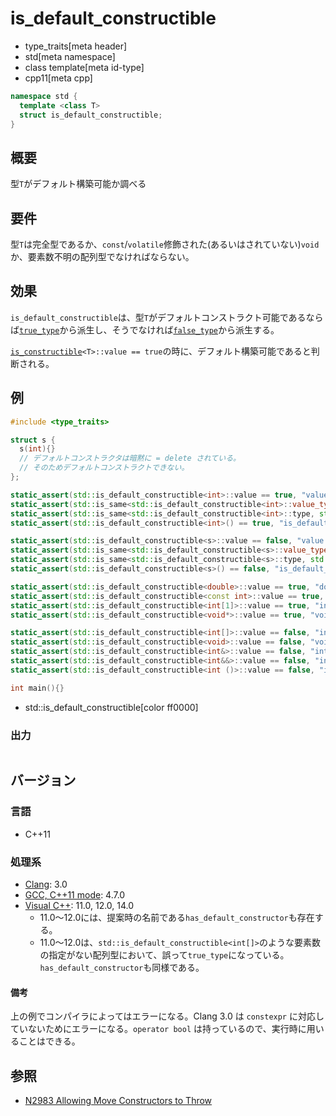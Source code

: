 # is_default_constructible
* type_traits[meta header]
* std[meta namespace]
* class template[meta id-type]
* cpp11[meta cpp]

```cpp
namespace std {
  template <class T>
  struct is_default_constructible;
}
```

## 概要
型`T`がデフォルト構築可能か調べる


## 要件
型`T`は完全型であるか、`const`/`volatile`修飾された(あるいはされていない)`void`か、要素数不明の配列型でなければならない。


## 効果
`is_default_constructible`は、型`T`がデフォルトコンストラクト可能であるならば[`true_type`](true_type.md)から派生し、そうでなければ[`false_type`](false_type.md)から派生する。

[`is_constructible`](is_constructible.md)`<T>::value == true`の時に、デフォルト構築可能であると判断される。


## 例
```cpp
#include <type_traits>

struct s {
  s(int){}
  // デフォルトコンストラクタは暗黙に = delete されている。
  // そのためデフォルトコンストラクトできない。
};

static_assert(std::is_default_constructible<int>::value == true, "value == true, int is default constructible");
static_assert(std::is_same<std::is_default_constructible<int>::value_type, bool>::value, "value_type == bool");
static_assert(std::is_same<std::is_default_constructible<int>::type, std::true_type>::value, "type == true_type");
static_assert(std::is_default_constructible<int>() == true, "is_default_constructible<int>() == true");

static_assert(std::is_default_constructible<s>::value == false, "value == false, s is not default constructible");
static_assert(std::is_same<std::is_default_constructible<s>::value_type, bool>::value, "value_type == bool");
static_assert(std::is_same<std::is_default_constructible<s>::type, std::false_type>::value, "type == false_type");
static_assert(std::is_default_constructible<s>() == false, "is_default_constructible<s>() == false");

static_assert(std::is_default_constructible<double>::value == true, "double is default constructible");
static_assert(std::is_default_constructible<const int>::value == true, "const int is default constructible");
static_assert(std::is_default_constructible<int[1]>::value == true, "int[1] is default constructible");
static_assert(std::is_default_constructible<void*>::value == true, "void* is default constructible");

static_assert(std::is_default_constructible<int[]>::value == false, "int[] is not default constructible");
static_assert(std::is_default_constructible<void>::value == false, "void is not default constructible");
static_assert(std::is_default_constructible<int&>::value == false, "int& is not default constructible");
static_assert(std::is_default_constructible<int&&>::value == false, "int&& is not default constructible");
static_assert(std::is_default_constructible<int ()>::value == false, "int () is not default constructible");

int main(){}
```
* std::is_default_constructible[color ff0000]

### 出力
```
```

## バージョン
### 言語
- C++11

### 処理系
- [Clang](/implementation.md#clang): 3.0
- [GCC, C++11 mode](/implementation.md#gcc): 4.7.0
- [Visual C++](/implementation.md#visual_cpp): 11.0, 12.0, 14.0
	- 11.0～12.0には、提案時の名前である`has_default_constructor`も存在する。
	- 11.0～12.0は、`std::is_default_constructible<int[]>`のような要素数の指定がない配列型において、誤って`true_type`になっている。`has_default_constructor`も同様である。

#### 備考
上の例でコンパイラによってはエラーになる。Clang 3.0 は `constexpr` に対応していないためにエラーになる。`operator bool` は持っているので、実行時に用いることはできる。


## 参照
- [N2983 Allowing Move Constructors to Throw](http://www.open-std.org/jtc1/sc22/wg21/docs/papers/2009/n2983.html)

